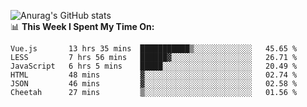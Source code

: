 
![Anurag's GitHub stats](https://github-readme-stats.vercel.app/api?username=supergczh&show_icons=true&theme=radical)
<br />
📊 **This Week I Spent My Time On:**

<!--START_SECTION:waka-->

```text
Vue.js       13 hrs 35 mins  ███████████▒░░░░░░░░░░░░░   45.65 %
LESS         7 hrs 56 mins   ██████▓░░░░░░░░░░░░░░░░░░   26.71 %
JavaScript   6 hrs 5 mins    █████░░░░░░░░░░░░░░░░░░░░   20.49 %
HTML         48 mins         ▓░░░░░░░░░░░░░░░░░░░░░░░░   02.74 %
JSON         46 mins         ▓░░░░░░░░░░░░░░░░░░░░░░░░   02.58 %
Cheetah      27 mins         ▒░░░░░░░░░░░░░░░░░░░░░░░░   01.56 %
```

<!--END_SECTION:waka-->
